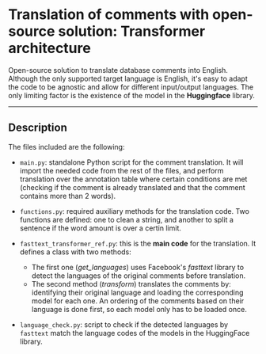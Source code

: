 # Translation of comments with open-source solution: Transformer architecture

Open-source solution to translate database comments into English. Although the only supported target language is English,
it's easy to adapt the code to be agnostic and allow for different input/output languages. The only limiting factor is the existence
of the model in the **Huggingface** library.

---

## Description

The files included are the following:

- `main.py`: standalone Python script for the comment translation. It will import the needed code from the rest of the files,
and perform translation over the annotation table where certain conditions are met (checking if the comment is already translated
and that the comment contains more than 2 words).

- `functions.py`: required auxiliary methods for the translation code. Two functions are defined: one to clean a string, and another
to split a sentence if the word amount is over a certin limit.

- `fasttext_transformer_ref.py`: this is the **main code** for the translation. It defines a class with two methods:

  - The first one (_get_languages_) uses Facebook's _fasttext_ library to detect the languages of the original comments before translation.
  - The second method (_transform_) translates the comments by: identifying their original language and loading the corresponding model
  for each one. An ordering of the comments based on their language is done first, so each model only has to be loaded once.

- `language_check.py`: script to check if the detected languages by `fasttext` match the language codes of the models in the HuggingFace library.
